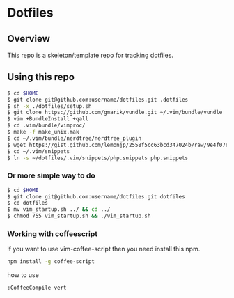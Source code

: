 # Dotfiles

## Overview

This repo is a skeleton/template repo for tracking dotfiles.

## Using this repo

```sh
$ cd $HOME
$ git clone git@github.com:username/dotfiles.git .dotfiles
$ sh -x ./dotfiles/setup.sh
$ git clone https://github.com/gmarik/vundle.git ~/.vim/bundle/vundle
$ vim +BundleInstall +qall
$ cd .vim/bundle/vimproc/
$ make -f make_unix.mak
$ cd ~/.vim/bundle/nerdtree/nerdtree_plugin
$ wget https://gist.github.com/lemonjp/2558f5cc63bcd347024b/raw/9e4f07818da3e9f98797710a9e78fd0d08ad79dc/grep_menuitem.vim
$ cd ~/.vim/snippets
$ ln -s ~/dotfiles/.vim/snippets/php.snippets php.snippets
```
### Or more simple way to do

```sh
$ cd $HOME
$ git clone git@github.com:username/dotfiles.git dotfiles
$ cd dotfiles
$ mv vim_startup.sh ../ && cd ../
$ chmod 755 vim_startup.sh && ./vim_startup.sh
```

### Working with coffeescript

if you want to use vim-coffee-script then you need install this npm.

```sh
npm install -g coffee-script
```

how to use

```sh
:CoffeeCompile vert
```
